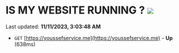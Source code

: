 # IS MY WEBSITE RUNNING ? [![](https://img.shields.io/static/v1?label=Sponsor&message=%E2%9D%A4&logo=GitHub&color=%23fe8e86)](https://github.com/sponsors/<username>)

Last updated: **11/11/2023, 3:03:48 AM**

- `GET` [https://youssefservice.me](https://youssefservice.me) - **Up** (638ms)
